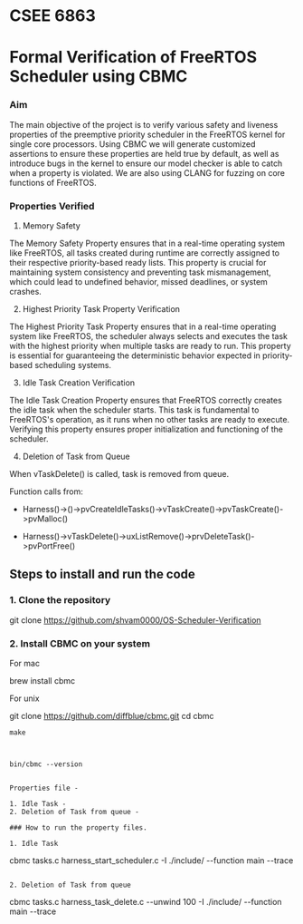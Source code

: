 # CSEE 6863

# Formal Verification of FreeRTOS Scheduler using CBMC

### Aim

The main objective of the project is to verify various safety and liveness properties of the preemptive priority scheduler in the FreeRTOS kernel for single core processors. Using CBMC we will generate customized assertions to ensure these properties are held true by default, as well as introduce bugs in the kernel to ensure our model checker is able to catch when a property is violated. We are also using CLANG for fuzzing on core functions of FreeRTOS.

### Properties Verified

1. Memory Safety

The Memory Safety Property ensures that in a real-time operating system like FreeRTOS, all tasks created during runtime are correctly assigned to their respective priority-based ready lists. This property is crucial for maintaining system consistency and preventing task mismanagement, which could lead to undefined behavior, missed deadlines, or system crashes.

2. Highest Priority Task Property Verification

The Highest Priority Task Property ensures that in a real-time operating system like FreeRTOS, the scheduler always selects and executes the task with the highest priority when multiple tasks are ready to run. This property is essential for guaranteeing the deterministic behavior expected in priority-based scheduling systems.

3. Idle Task Creation Verification

The Idle Task Creation Property ensures that FreeRTOS correctly creates the idle task when the scheduler starts. This task is fundamental to FreeRTOS's operation, as it runs when no other tasks are ready to execute. Verifying this property ensures proper initialization and functioning of the scheduler.

4. Deletion of Task from Queue

When vTaskDelete() is called, task is removed from queue.

Function calls from:

- Harness()->()->pvCreateIdleTasks()->vTaskCreate()->pvTaskCreate()->pvMalloc()

- Harness()->vTaskDelete()->uxListRemove()->prvDeleteTask()->pvPortFree()

## Steps to install and run the code

### 1. Clone the repository


git clone https://github.com/shvam0000/OS-Scheduler-Verification


### 2. Install CBMC on your system

For mac


brew install cbmc


For unix


git clone https://github.com/diffblue/cbmc.git
cd cbmc


```
make



bin/cbmc --version


Properties file -

1. Idle Task -
2. Deletion of Task from queue -

### How to run the property files.

1. Idle Task
```
cbmc tasks.c harness_start_scheduler.c -I ./include/ --function main --trace
```

2. Deletion of Task from queue
```
cbmc tasks.c harness_task_delete.c --unwind 100 -I ./include/ --function main --trace
```
